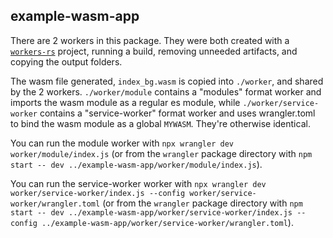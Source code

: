 ## example-wasm-app

There are 2 workers in this package. They were both created with a [`workers-rs`](https://github.com/cloudflare/workers-rs) project, running a build, removing unneeded artifacts, and copying the output folders.

The wasm file generated, `index_bg.wasm` is copied into `./worker`, and shared by the 2 workers. `./worker/module` contains a "modules" format worker and imports the wasm module as a regular es module, while `./worker/service-worker` contains a "service-worker" format worker and uses wrangler.toml to bind the wasm module as a global `MYWASM`. They're otherwise identical.

You can run the module worker with `npx wrangler dev worker/module/index.js` (or from the `wrangler` package directory with `npm start -- dev ../example-wasm-app/worker/module/index.js`).

You can run the service-worker worker with `npx wrangler dev worker/service-worker/index.js --config worker/service-worker/wrangler.toml` (or from the `wrangler` package directory with `npm start -- dev ../example-wasm-app/worker/service-worker/index.js --config ../example-wasm-app/worker/service-worker/wrangler.toml`).
